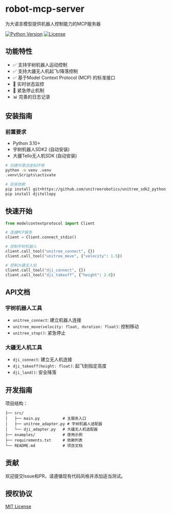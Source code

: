 # robot-mcp-server

为大语言模型提供机器人控制能力的MCP服务器

[![Python Version](https://img.shields.io/badge/python-3.10%2B-blue)](https://www.python.org/)
[![License](https://img.shields.io/badge/license-MIT-green)](LICENSE)

## 功能特性

- ✅ 支持宇树机器人运动控制
- ✅ 支持大疆无人机起飞/降落控制
- ✅ 基于Model Context Protocol (MCP) 的标准接口
- 📡 实时状态监控
- 🛑 紧急停止机制
- 📊 完善的日志记录

## 安装指南

### 前置要求
- Python 3.10+
- 宇树机器人SDK2 (自动安装)
- 大疆Tello无人机SDK (自动安装)

```bash
# 创建并激活虚拟环境
python -m venv .venv
.venv\Scripts\activate

# 安装依赖
pip install git+https://github.com/unitreerobotics/unitree_sdk2_python.git
pip install djitellopy
```

## 快速开始

```python
from modelcontextprotocol import Client

# 连接MCP服务
client = Client.connect_stdio()

# 控制宇树机器人
client.call_tool("unitree_connect", {})
client.call_tool("unitree_move", {"velocity": 1.5})

# 控制大疆无人机
client.call_tool("dji_connect", {})
client.call_tool("dji_takeoff", {"height": 2.0})
```

## API文档

### 宇树机器人工具
- `unitree_connect`: 建立机器人连接
- `unitree_move(velocity: float, duration: float)`: 控制移动
- `unitree_stop()`: 紧急停止

### 大疆无人机工具
- `dji_connect`: 建立无人机连接
- `dji_takeoff(height: float)`: 起飞到指定高度
- `dji_land()`: 安全降落

## 开发指南

项目结构：
```
├── src/
│   ├── main.py          # 主服务入口
│   ├── unitree_adapter.py # 宇树机器人适配器
│   └── dji_adapter.py   # 大疆无人机适配器
├── examples/            # 使用示例
├── requirements.txt     # 依赖列表
└── README.md            # 项目文档
```

## 贡献
欢迎提交Issue和PR，请遵循现有代码风格并添加适当测试。

## 授权协议
[MIT License](LICENSE)

